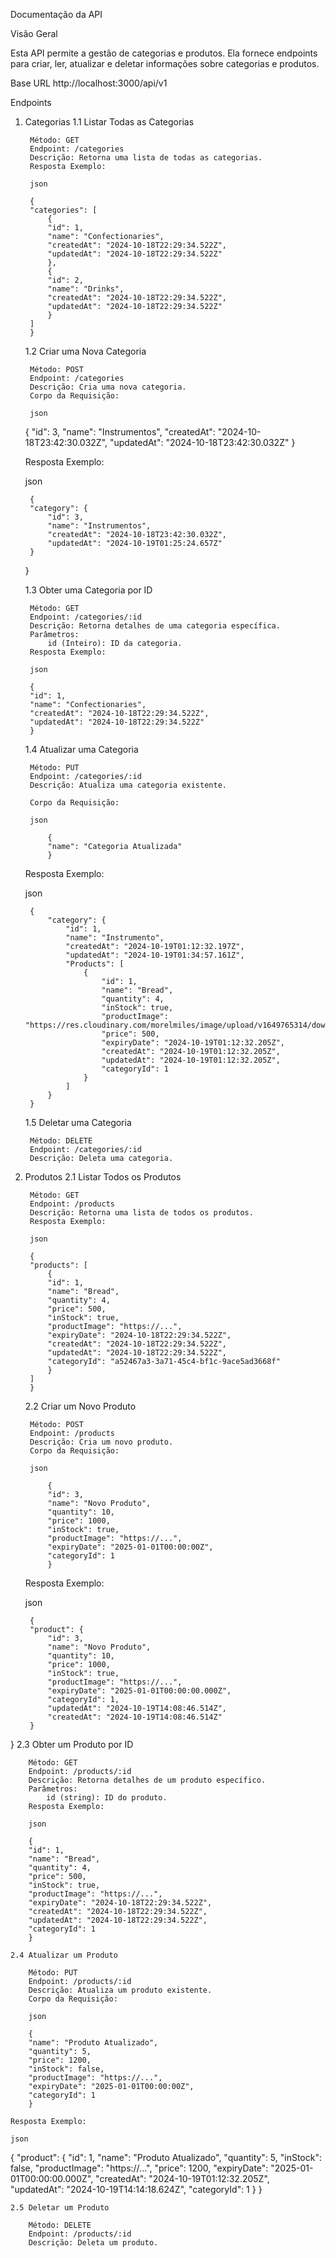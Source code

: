 Documentação da API

Visão Geral

Esta API permite a gestão de categorias e produtos. Ela fornece endpoints para criar, ler, atualizar e deletar informações sobre categorias e produtos.

Base URL
http://localhost:3000/api/v1

Endpoints
1. Categorias
    1.1 Listar Todas as Categorias

        Método: GET
        Endpoint: /categories
        Descrição: Retorna uma lista de todas as categorias.
        Resposta Exemplo:

        json

        {
        "categories": [
            {
            "id": 1,
            "name": "Confectionaries",
            "createdAt": "2024-10-18T22:29:34.522Z",
            "updatedAt": "2024-10-18T22:29:34.522Z"
            },
            {
            "id": 2,
            "name": "Drinks",
            "createdAt": "2024-10-18T22:29:34.522Z",
            "updatedAt": "2024-10-18T22:29:34.522Z"
            }
        ]
        }

    1.2 Criar uma Nova Categoria

        Método: POST
        Endpoint: /categories
        Descrição: Cria uma nova categoria.
        Corpo da Requisição:

        json

    {
        "id": 3,
        "name": "Instrumentos",
        "createdAt": "2024-10-18T23:42:30.032Z",
        "updatedAt": "2024-10-18T23:42:30.032Z"
    }

    Resposta Exemplo:

    json

        {
        "category": {
            "id": 3,
            "name": "Instrumentos",
            "createdAt": "2024-10-18T23:42:30.032Z",
            "updatedAt": "2024-10-19T01:25:24.657Z"
        }
    }

    1.3 Obter uma Categoria por ID

        Método: GET
        Endpoint: /categories/:id
        Descrição: Retorna detalhes de uma categoria específica.
        Parâmetros:
            id (Inteiro): ID da categoria.
        Resposta Exemplo:

        json

        {
        "id": 1,
        "name": "Confectionaries",
        "createdAt": "2024-10-18T22:29:34.522Z",
        "updatedAt": "2024-10-18T22:29:34.522Z"
        }

    1.4 Atualizar uma Categoria

        Método: PUT
        Endpoint: /categories/:id
        Descrição: Atualiza uma categoria existente.
        
        Corpo da Requisição:

        json

            {
            "name": "Categoria Atualizada"
            }

    Resposta Exemplo:

    json

        {
            "category": {
                "id": 1,
                "name": "Instrumento",
                "createdAt": "2024-10-19T01:12:32.197Z",
                "updatedAt": "2024-10-19T01:34:57.161Z",
                "Products": [
                    {
                        "id": 1,
                        "name": "Bread",
                        "quantity": 4,
                        "inStock": true,
                        "productImage": "https://res.cloudinary.com/morelmiles/image/upload/v1649765314/download_nwfpru.jpg",
                        "price": 500,
                        "expiryDate": "2024-10-19T01:12:32.205Z",
                        "createdAt": "2024-10-19T01:12:32.205Z",
                        "updatedAt": "2024-10-19T01:12:32.205Z",
                        "categoryId": 1
                    }
                ]
            }
        }
    
    1.5 Deletar uma Categoria

        Método: DELETE
        Endpoint: /categories/:id
        Descrição: Deleta uma categoria.
   




2. Produtos
    2.1 Listar Todos os Produtos

        Método: GET
        Endpoint: /products
        Descrição: Retorna uma lista de todos os produtos.
        Resposta Exemplo:

        json

        {
        "products": [
            {
            "id": 1,
            "name": "Bread",
            "quantity": 4,
            "price": 500,
            "inStock": true,
            "productImage": "https://...",
            "expiryDate": "2024-10-18T22:29:34.522Z",
            "createdAt": "2024-10-18T22:29:34.522Z",
            "updatedAt": "2024-10-18T22:29:34.522Z",
            "categoryId": "a52467a3-3a71-45c4-bf1c-9ace5ad3668f"
            }
        ]
        }

    2.2 Criar um Novo Produto

        Método: POST
        Endpoint: /products
        Descrição: Cria um novo produto.
        Corpo da Requisição:

        json

            {
            "id": 3,   
            "name": "Novo Produto",
            "quantity": 10,
            "price": 1000,
            "inStock": true,
            "productImage": "https://...",
            "expiryDate": "2025-01-01T00:00:00Z",
            "categoryId": 1
            }

    Resposta Exemplo:

    json

        {
        "product": {
            "id": 3,
            "name": "Novo Produto",
            "quantity": 10,
            "price": 1000,
            "inStock": true,
            "productImage": "https://...",
            "expiryDate": "2025-01-01T00:00:00.000Z",
            "categoryId": 1,
            "updatedAt": "2024-10-19T14:08:46.514Z",
            "createdAt": "2024-10-19T14:08:46.514Z"
        }
}
    2.3 Obter um Produto por ID

        Método: GET
        Endpoint: /products/:id
        Descrição: Retorna detalhes de um produto específico.
        Parâmetros:
            id (string): ID do produto.
        Resposta Exemplo:

        json

        {
        "id": 1,
        "name": "Bread",
        "quantity": 4,
        "price": 500,
        "inStock": true,
        "productImage": "https://...",
        "expiryDate": "2024-10-18T22:29:34.522Z",
        "createdAt": "2024-10-18T22:29:34.522Z",
        "updatedAt": "2024-10-18T22:29:34.522Z",
        "categoryId": 1
        }

    2.4 Atualizar um Produto

        Método: PUT
        Endpoint: /products/:id
        Descrição: Atualiza um produto existente.
        Corpo da Requisição:

        json

        {
        "name": "Produto Atualizado",
        "quantity": 5,
        "price": 1200,
        "inStock": false,
        "productImage": "https://...",
        "expiryDate": "2025-01-01T00:00:00Z",
        "categoryId": 1
        }

    Resposta Exemplo:

    json
{
    "product": {
        "id": 1,
        "name": "Produto Atualizado",
        "quantity": 5,
        "inStock": false,
        "productImage": "https://...",
        "price": 1200,
        "expiryDate": "2025-01-01T00:00:00.000Z",
        "createdAt": "2024-10-19T01:12:32.205Z",
        "updatedAt": "2024-10-19T14:14:18.624Z",
        "categoryId": 1
    }
}

    2.5 Deletar um Produto

        Método: DELETE
        Endpoint: /products/:id
        Descrição: Deleta um produto.
